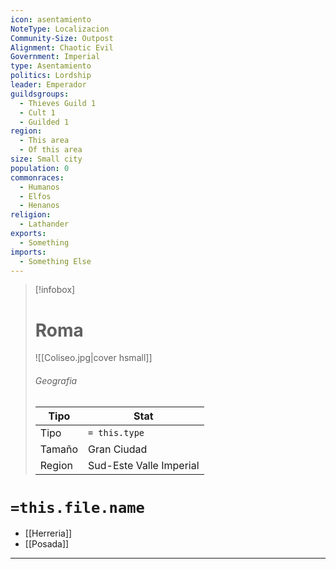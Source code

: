 ```yaml
---
icon: asentamiento
NoteType: Localizacion
Community-Size: Outpost
Alignment: Chaotic Evil
Government: Imperial
type: Asentamiento
politics: Lordship
leader: Emperador
guildsgroups:
  - Thieves Guild 1
  - Cult 1
  - Guilded 1
region:
  - This area
  - Of this area
size: Small city
population: 0
commonraces:
  - Humanos
  - Elfos
  - Henanos
religion:
  - Lathander
exports:
  - Something
imports:
  - Something Else
---
```


> [!infobox]
> # Roma
> ![[Coliseo.jpg|cover hsmall]]
> ###### Geografia
> | Tipo   | Stat        |
>| ------ | ----------- |
>| Tipo   | `= this.type` |
>| Tamaño | Gran Ciudad     |
>|  Region | Sud-Este Valle Imperial | 


# `=this.file.name`



- [[Herreria]]
- [[Posada]]
----
